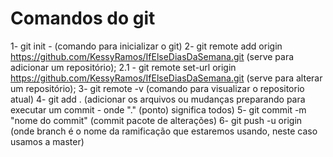 # Comandos do git
1- git init - (comando para inicializar o git)
2- git remote add origin https://github.com/KessyRamos/IfElseDiasDaSemana.git (serve para adicionar um repositório);
2.1 - git remote set-url origin https://github.com/KessyRamos/IfElseDiasDaSemana.git (serve para alterar um repositório);
3- git remote -v (comando para visualizar o repositorio atual)
4- git add . (adicionar os arquivos ou mudanças preparando para executar um commit - onde "." (ponto) significa todos)
5- git commit -m "nome do commit" (commit pacote de alterações)
6- git push -u origin <branch> (onde branch é o nome da ramificação que estaremos usando, neste caso usamos a master)